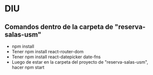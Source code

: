 # DIU
## Comandos dentro de la carpeta de "reserva-salas-usm"
* npm install
* Tener npm install react-router-dom
* Tener npm install react-datepicker date-fns
* Luego de estar en la carpeta del proyecto de "reserva-salas-usm", hacer npm start